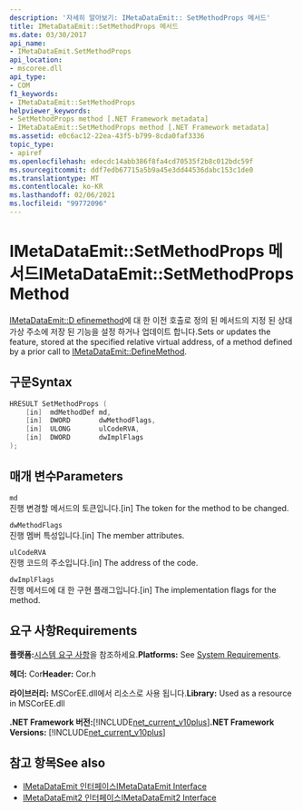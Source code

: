 ```yaml
---
description: '자세히 알아보기: IMetaDataEmit:: SetMethodProps 메서드'
title: IMetaDataEmit::SetMethodProps 메서드
ms.date: 03/30/2017
api_name:
- IMetaDataEmit.SetMethodProps
api_location:
- mscoree.dll
api_type:
- COM
f1_keywords:
- IMetaDataEmit::SetMethodProps
helpviewer_keywords:
- SetMethodProps method [.NET Framework metadata]
- IMetaDataEmit::SetMethodProps method [.NET Framework metadata]
ms.assetid: e0c6ac12-22ea-43f5-b799-8cda0faf3336
topic_type:
- apiref
ms.openlocfilehash: edecdc14abb386f8fa4cd70535f2b8c012bdc59f
ms.sourcegitcommit: ddf7edb67715a5b9a45e3dd44536dabc153c1de0
ms.translationtype: MT
ms.contentlocale: ko-KR
ms.lasthandoff: 02/06/2021
ms.locfileid: "99772096"
---
```

# <a name="imetadataemitsetmethodprops-method"></a><span data-ttu-id="39341-103">IMetaDataEmit::SetMethodProps 메서드</span><span class="sxs-lookup"><span data-stu-id="39341-103">IMetaDataEmit::SetMethodProps Method</span></span>

<span data-ttu-id="39341-104">[IMetaDataEmit::D efinemethod](imetadataemit-definemethod-method.md)에 대 한 이전 호출로 정의 된 메서드의 지정 된 상대 가상 주소에 저장 된 기능을 설정 하거나 업데이트 합니다.</span><span class="sxs-lookup"><span data-stu-id="39341-104">Sets or updates the feature, stored at the specified relative virtual address, of a method defined by a prior call to [IMetaDataEmit::DefineMethod](imetadataemit-definemethod-method.md).</span></span>  
  
## <a name="syntax"></a><span data-ttu-id="39341-105">구문</span><span class="sxs-lookup"><span data-stu-id="39341-105">Syntax</span></span>  
  
```cpp  
HRESULT SetMethodProps (
    [in]  mdMethodDef md,
    [in]  DWORD       dwMethodFlags,  
    [in]  ULONG       ulCodeRVA,
    [in]  DWORD       dwImplFlags
);  
```  
  
## <a name="parameters"></a><span data-ttu-id="39341-106">매개 변수</span><span class="sxs-lookup"><span data-stu-id="39341-106">Parameters</span></span>  

 `md`  
 <span data-ttu-id="39341-107">진행 변경할 메서드의 토큰입니다.</span><span class="sxs-lookup"><span data-stu-id="39341-107">[in] The token for the method to be changed.</span></span>  
  
 `dwMethodFlags`  
 <span data-ttu-id="39341-108">진행 멤버 특성입니다.</span><span class="sxs-lookup"><span data-stu-id="39341-108">[in] The member attributes.</span></span>  
  
 `ulCodeRVA`  
 <span data-ttu-id="39341-109">진행 코드의 주소입니다.</span><span class="sxs-lookup"><span data-stu-id="39341-109">[in] The address of the code.</span></span>  
  
 `dwImplFlags`  
 <span data-ttu-id="39341-110">진행 메서드에 대 한 구현 플래그입니다.</span><span class="sxs-lookup"><span data-stu-id="39341-110">[in] The implementation flags for the method.</span></span>  
  
## <a name="requirements"></a><span data-ttu-id="39341-111">요구 사항</span><span class="sxs-lookup"><span data-stu-id="39341-111">Requirements</span></span>  

 <span data-ttu-id="39341-112">**플랫폼:**[시스템 요구 사항](../../get-started/system-requirements.md)을 참조하세요.</span><span class="sxs-lookup"><span data-stu-id="39341-112">**Platforms:** See [System Requirements](../../get-started/system-requirements.md).</span></span>  
  
 <span data-ttu-id="39341-113">**헤더:** Cor</span><span class="sxs-lookup"><span data-stu-id="39341-113">**Header:** Cor.h</span></span>  
  
 <span data-ttu-id="39341-114">**라이브러리:** MSCorEE.dll에서 리소스로 사용 됩니다.</span><span class="sxs-lookup"><span data-stu-id="39341-114">**Library:** Used as a resource in MSCorEE.dll</span></span>  
  
 <span data-ttu-id="39341-115">**.NET Framework 버전:**[!INCLUDE[net_current_v10plus](../../../../includes/net-current-v10plus-md.md)]</span><span class="sxs-lookup"><span data-stu-id="39341-115">**.NET Framework Versions:** [!INCLUDE[net_current_v10plus](../../../../includes/net-current-v10plus-md.md)]</span></span>  
  
## <a name="see-also"></a><span data-ttu-id="39341-116">참고 항목</span><span class="sxs-lookup"><span data-stu-id="39341-116">See also</span></span>

- [<span data-ttu-id="39341-117">IMetaDataEmit 인터페이스</span><span class="sxs-lookup"><span data-stu-id="39341-117">IMetaDataEmit Interface</span></span>](imetadataemit-interface.md)
- [<span data-ttu-id="39341-118">IMetaDataEmit2 인터페이스</span><span class="sxs-lookup"><span data-stu-id="39341-118">IMetaDataEmit2 Interface</span></span>](imetadataemit2-interface.md)
